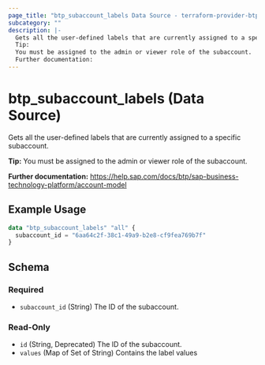 ```yaml
---
page_title: "btp_subaccount_labels Data Source - terraform-provider-btp"
subcategory: ""
description: |-
  Gets all the user-defined labels that are currently assigned to a specific subaccount.
  Tip:
  You must be assigned to the admin or viewer role of the subaccount.
  Further documentation:
---
```


# btp_subaccount_labels (Data Source)

Gets all the user-defined labels that are currently assigned to a specific subaccount.

__Tip:__
You must be assigned to the admin or viewer role of the subaccount.

__Further documentation:__
<https://help.sap.com/docs/btp/sap-business-technology-platform/account-model>

## Example Usage

```terraform
data "btp_subaccount_labels" "all" {
  subaccount_id = "6aa64c2f-38c1-49a9-b2e8-cf9fea769b7f"
}
```

<!-- schema generated by tfplugindocs -->
## Schema

### Required

- `subaccount_id` (String) The ID of the subaccount.

### Read-Only

- `id` (String, Deprecated) The ID of the subaccount.
- `values` (Map of Set of String) Contains the label values